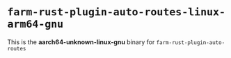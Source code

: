 # `farm-rust-plugin-auto-routes-linux-arm64-gnu`

This is the **aarch64-unknown-linux-gnu** binary for `farm-rust-plugin-auto-routes`
